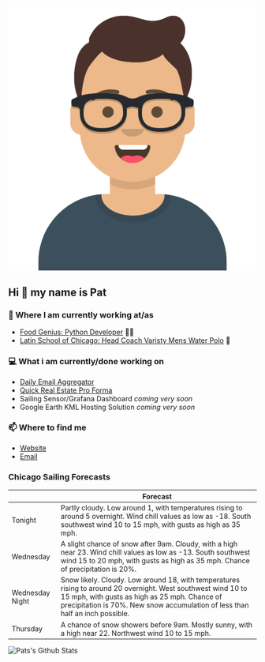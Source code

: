 [![Social banner for p-j-falconer](https://raw.githubusercontent.com/P-J-FALCONER/P-J-FALCONER/master/assets/avataaars.svg)](https://patfalconer.com/)
## Hi :wave: my name is Pat

### 💼 Where I am currently working at/as
- [Food Genius: Python Developer](https://getfoodgenius.com/) 🍔🐍
- [Latin School of Chicago: Head Coach Varisty Mens Water Polo](https://www.latinschool.org/) 🤽


### 💻 What i am currently/done working on
 - [Daily Email Aggregator](https://github.com/P-J-FALCONER/dott_daily_mail)
 - [Quick Real Estate Pro Forma](https://github.com/P-J-FALCONER/henry)
 - Sailing Sensor/Grafana Dashboard *coming very soon*
 - Google Earth KML Hosting Solution *coming very soon*

### 📫 Where to find me
 - [Website](https://patfalconer.com/)
 - [Email](mailto:patrick.j.falconer@gmail.com)


### Chicago Sailing Forecasts
|   | Forecast  |
|---|---|
| Tonight | Partly cloudy. Low around 1, with temperatures rising to around 5 overnight. Wind chill values as low as -18. South southwest wind 10 to 15 mph, with gusts as high as 35 mph. |
| Wednesday | A slight chance of snow after 9am. Cloudy, with a high near 23. Wind chill values as low as -13. South southwest wind 15 to 20 mph, with gusts as high as 35 mph. Chance of precipitation is 20%. |
| Wednesday Night | Snow likely. Cloudy. Low around 18, with temperatures rising to around 20 overnight. West southwest wind 10 to 15 mph, with gusts as high as 25 mph. Chance of precipitation is 70%. New snow accumulation of less than half an inch possible. |
| Thursday | A chance of snow showers before 9am. Mostly sunny, with a high near 22. Northwest wind 10 to 15 mph. |

![Pats's Github Stats](https://github-readme-stats.vercel.app/api?username=p-j-falconer&show_icons=true&theme=radical)
